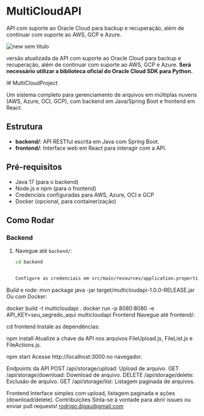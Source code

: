 # MultiCloudAPI
API com suporte ao Oracle Cloud para backup e recuperação, além de continuar com suporte ao AWS, GCP e Azure.


![new sem titulo](https://github.com/user-attachments/assets/7a9b8484-c5bb-40f6-9805-8c5d4579e1ff)



versão atualizada da API com suporte ao Oracle Cloud para backup e recuperação, além de continuar com suporte ao AWS, GCP e Azure.
****Será necessário utilizar a biblioteca oficial do Oracle Cloud SDK para Python.****

I# MultiCloudProject

Um sistema completo para gerenciamento de arquivos em múltiplas nuvens (AWS, Azure, OCI, GCP), com backend em Java/Spring Boot e frontend em React.

## Estrutura
- **backend/**: API RESTful escrita em Java com Spring Boot.
- **frontend/**: Interface web em React para interagir com a API.

## Pré-requisitos
- Java 17 (para o backend)
- Node.js e npm (para o frontend)
- Credenciais configuradas para AWS, Azure, OCI e GCP
- Docker (opcional, para containerização)

## Como Rodar

### Backend
1. Navegue até `backend/`:
   ```bash
   cd backend


   Configure as credenciais em src/main/resources/application.properties.
Build e rode:
mvn package
java -jar target/multicloudapi-1.0.0-RELEASE.jar
Ou com Docker:

docker build -t multicloudapi .
docker run -p 8080:8080 -e API_KEY=seu_segredo_aqui multicloudapi
Frontend
Navegue até frontend/:

cd frontend
Instale as dependências:

npm install
Atualize a chave da API nos arquivos FileUpload.js, FileList.js e FileActions.js.


npm start
Acesse http://localhost:3000 no navegador.

Endpoints da API
POST /api/storage/upload: Upload de arquivo.
GET /api/storage/download: Download de arquivo.
DELETE /api/storage/delete: Exclusão de arquivo.
GET /api/storage/list: Listagem paginada de arquivos.

Frontend
Interface simples com upload, listagem paginada e ações (download/delete).
Contribuições
Sinta-se à vontade para abrir issues ou enviar pull requests!
rodrigo.digau@gmail.com